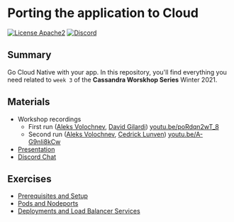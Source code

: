 # Porting the application to Cloud

[![License Apache2](https://img.shields.io/hexpm/l/plug.svg)](http://www.apache.org/licenses/LICENSE-2.0)
[![Discord](https://img.shields.io/discord/685554030159593522)](https://discord.com/widget?id=685554030159593522&theme=dark)

## Summary

Go Cloud Native with your app. In this repository, you'll find everything you need related to `week 3` of the **Cassandra Worskhop Series** Winter 2021. 

## Materials

* Workshop recordings
  * First run ([Aleks Volochnev](https://www.linkedin.com/in/aleks-volochnev/), [David Gilardi](https://www.linkedin.com/in/david-gilardi/)) [youtu.be/poRdqn2wT_8](https://youtu.be/poRdqn2wT_8)
  * Second run ([Aleks Volochnev](https://www.linkedin.com/in/aleks-volochnev/), [Cedrick Lunven](https://www.linkedin.com/in/clunven/)) [youtu.be/A-G9nli8kCw](https://youtu.be/A-G9nli8kCw)
* [Presentation](materials/presentation.pdf)
* [Discord Chat](https://bit.ly/cassandra-workshop)

## Exercises

* [Prerequisites and Setup](0-prereqs/README.md)
* [Pods and Nodeports](1-pods-and-nodeports/README.md)
* [Deployments and Load Balancer Services](2-deployments-and-load-balancers/README.md)







